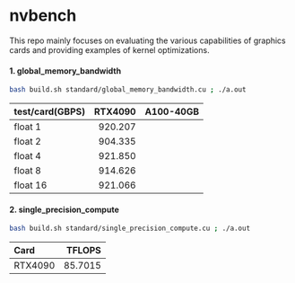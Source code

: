 # nvbench

This repo mainly focuses on evaluating the various capabilities of graphics cards and providing examples of kernel optimizations.

#### 1. global_memory_bandwidth

```bash
bash build.sh standard/global_memory_bandwidth.cu ; ./a.out
```

| test/card(GBPS) | RTX4090  | A100-40GB |
| :-------------- | --------: | -------: |
| float 1 |  920.207  |   |
| float 2 | 904.335 | |
| float 4 | 921.850 | |
| float 8 | 914.626 | |
| float 16 | 921.066 | |

#### 2. single_precision_compute

```bash
bash build.sh standard/single_precision_compute.cu ; ./a.out
```

| Card | TFLOPS |
| :-------------- | --------: |
| RTX4090 |  85.7015  |

